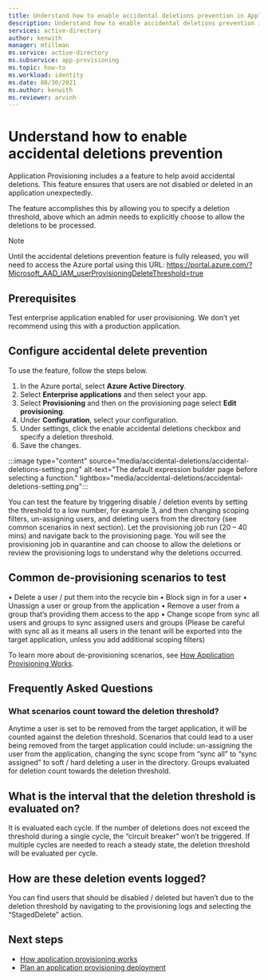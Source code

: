 ```yaml
---
title: Understand how to enable accidental deletions prevention in Application Provisioning in Azure Active Directory
description: Understand how to enable accidental deletions prevention in Application Provisioning in Azure Active Directory.
services: active-directory
author: kenwith
manager: mtillman
ms.service: active-directory
ms.subservice: app-provisioning
ms.topic: how-to
ms.workload: identity
ms.date: 08/30/2021
ms.author: kenwith
ms.reviewer: arvinh
---
```


# Understand how to enable accidental deletions prevention

Application Provisioning includes a a feature to help avoid accidental deletions. This feature ensures that users are not disabled or deleted in an application unexpectedly. 

The feature accomplishes this by allowing you to specify a deletion threshold, above which an admin 
needs to explicitly choose to allow the deletions to be processed.

> [!NOTE]
> Until the accidental deletions prevention feature is fully released, you will need to access the Azure portal using this URL: https://portal.azure.com/?Microsoft_AAD_IAM_userProvisioningDeleteThreshold=true


## Prerequisites
Test enterprise application enabled for user provisioning. We don’t yet recommend using this with a 
production application.

## Configure accidental delete prevention
To use the feature, follow the steps below.
1.  In the Azure portal, select **Azure Active Directory**.
2.  Select **Enterprise applications** and then select your app.
3.  Select **Provisioning** and then on the provisioning page select **Edit provisioning**.
4. Under **Configuration**, select your configuration.
5. Under settings, click the enable accidental deletions checkbox and specify a deletion 
threshold.
6. Save the changes.

:::image type="content" source="media/accidental-deletions/accidental-deletions-setting.png" alt-text="The default expression builder page before selecting a function." lightbox="media/accidental-deletions/accidental-deletions-setting.png":::

You can test the feature by triggering disable / deletion events by setting the threshold to a low number, for example 3, and then changing scoping filters, un-assigning users, and deleting users from the directory (see common scenarios in next section). Let the provisioning job run (20 – 40 mins) and navigate back to the provisioning page. You will see the provisioning job in quarantine and can choose to allow the deletions or review the provisioning logs to understand why the deletions occurred.

## Common de-provisioning scenarios to test
• Delete a user / put them into the recycle bin
• Block sign in for a user
• Unassign a user or group from the application
• Remove a user from a group that’s providing them access to the app
• Change scope from sync all users and groups to sync assigned users and groups (Please be 
careful with sync all as it means all users in the tenant will be exported into the target 
application, unless you add additional scoping filters) 

To learn more about de-provisioning scenarios, see [How Application Provisioning Works](how-provisioning-works.md#de-provisioning).

## Frequently Asked Questions

### What scenarios count toward the deletion threshold?
Anytime a user is set to be removed from the target application, it will be counted against the 
deletion threshold. Scenarios that could lead to a user being removed from the target 
application could include: un-assigning the user from the application, changing the sync scope 
from “sync all” to “sync assigned” to soft / hard deleting a user in the directory. Groups 
evaluated for deletion count towards the deletion threshold.

## What is the interval that the deletion threshold is evaluated on?
It is evaluated each cycle. If the number of deletions does not exceed the threshold during a 
single cycle, the “circuit breaker” won’t be triggered. If multiple cycles are needed to reach a 
steady state, the deletion threshold will be evaluated per cycle.

## How are these deletion events logged?
You can find users that should be disabled / deleted but haven’t due to the deletion threshold 
by navigating to the provisioning logs and selecting the “StagedDelete” action.


## Next steps 

- [How application provisioning works](how-provisioning-works.md)
- [Plan an application provisioning deployment](plan-auto-user-provisioning.md)